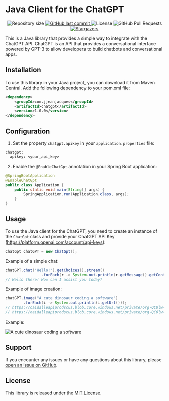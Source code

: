 # Java Client for the ChatGPT

<p align="center">
  <img alt="Repository size" src="https://img.shields.io/github/repo-size/jjeanjacques10/chatgpt?color=0AAA00">
  <a href="https://github.com/jjeanjacques10/chatgpt/commits/master">
    <img alt="GitHub last commit" src="https://img.shields.io/github/last-commit/jjeanjacques10/chatgpt?color=0AAA00">
  </a>
  <img alt="License" src="https://img.shields.io/badge/license-MIT-0AAA00">
  <img alt="GitHub Pull Requests" src="https://img.shields.io/github/issues-pr/jjeanjacques10/chatgpt?color=0AAA00" />
  <a href="https://github.com/jjeanjacques10/chatgpt/stargazers">
    <img alt="Stargazers" src="https://img.shields.io/github/stars/jjeanjacques10/chatgpt?color=0AAA00&logo=github">
  </a>
</p>

This is a Java library that provides a simple way to integrate with the ChatGPT API. ChatGPT is an API that provides a
conversational interface powered by GPT-3 to allow developers to build chatbots and conversational apps.

## Installation

To use this library in your Java project, you can download it from Maven Central. Add the following dependency to your
pom.xml file:

``` xml
<dependency>
    <groupId>com.jjeanjacques</groupId>
    <artifactId>chatgpt</artifactId>
    <version>1.0.0</version>
</dependency>
```

## Configuration

1. Set the property `chatgpt.apikey` in your `application.properties` file:

``` properties
chatgpt:
  apikey: <your_api_key>
```

2. Enable the `@EnableChatGpt` annotation in your Spring Boot application:

``` java
@SpringBootApplication
@EnableChatGpt
public class Application {
    public static void main(String[] args) {
        SpringApplication.run(Application.class, args);
    }
}
```

## Usage

To use the Java client for the ChatGPT, you need to create an instance of the `ChatGpt` class and provide your
ChatGPT API Key (https://platform.openai.com/account/api-keys):

``` java
ChatGpt chatGPT = new ChatGpt();
```

Example of a simple chat:

``` java
chatGPT.chat("Hello!").getChoices().stream()
                .forEach(r -> System.out.println(r.getMessage().getContent()));
// Hello there! How can I assist you today?
```

Example of image creation:

``` java
chatGPT.image("A cute dinosaur coding a software")
        .forEach(i -> System.out.println(i.getUrl()));
// https://oaidalleapiprodscus.blob.core.windows.net/private/org-QC0lwWtCkWNqeRzkUrYNkm1S/user-btJ8VtoIdwu85D1FG8P257jy/img-1QxpNWqFsRqEn7cOAC0uuZJV.png?st=2023-03-09T22%3A47%3A25Z&se=2023-03-10T00%3A47%3A25Z&sp=r&sv=2021-08-06&sr=b&rscd=inline&rsct=image/png&skoid=6aaadede-4fb3-4698-a8f6-684d7786b067&sktid=a48cca56-e6da-484e-a814-9c849652bcb3&skt=2023-03-09T19%3A40%3A03Z&ske=2023-03-10T19%3A40%3A03Z&sks=b&skv=2021-08-06&sig=1va/vGtJ7MJPMneuoPq8NbSF2UBOvDE5204uhnuHXfY%3D
// https://oaidalleapiprodscus.blob.core.windows.net/private/org-QC0lwWtCkWNqeRzkUrYNkm1S/user-btJ8VtoIdwu85D1FG8P257jy/img-jdNelbeJ5Elwl6tKcjt3vCyK.png?st=2023-03-08T00%3A26%3A52Z&se=2023-03-08T02%3A26%3A52Z&sp=r&sv=2021-08-06&sr=b&rscd=inline&rsct=image/png&skoid=6aaadede-4fb3-4698-a8f6-684d7786b067&sktid=a48cca56-e6da-484e-a814-9c849652bcb3&skt=2023-03-07T21%3A42%3A09Z&ske=2023-03-08T21%3A42%3A09Z&sks=b&skv=2021-08-06&sig=Q3IbxDFP4Pp1nf8fCmgxVW9CxCPA00E4TyIKrWpd8fM%3D
```

Example:

![A cute dinosaur coding a software](https://oaidalleapiprodscus.blob.core.windows.net/private/org-QC0lwWtCkWNqeRzkUrYNkm1S/user-btJ8VtoIdwu85D1FG8P257jy/img-1QxpNWqFsRqEn7cOAC0uuZJV.png?st=2023-03-09T22%3A47%3A25Z&se=2023-03-10T00%3A47%3A25Z&sp=r&sv=2021-08-06&sr=b&rscd=inline&rsct=image/png&skoid=6aaadede-4fb3-4698-a8f6-684d7786b067&sktid=a48cca56-e6da-484e-a814-9c849652bcb3&skt=2023-03-09T19%3A40%3A03Z&ske=2023-03-10T19%3A40%3A03Z&sks=b&skv=2021-08-06&sig=1va/vGtJ7MJPMneuoPq8NbSF2UBOvDE5204uhnuHXfY%3D)


## Support

If you encounter any issues or have any questions about this library,
please [open an issue on GitHub](https://github.com/jjeanjacques10/chatgpt/issues).

## License

This library is released under the [MIT License](LICENSE).